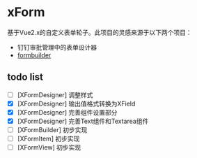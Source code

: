 # xForm
基于Vue2.x的自定义表单轮子。此项目的灵感来源于以下两个项目：
- 钉钉审批管理中的表单设计器
- [formbuilder](https://github.com/dobtco/formbuilder)

## todo list
- [ ] [XFormDesigner] 调整样式
- [x] [XFormDesigner] 输出值格式转换为XField
- [x] [XFormDesigner] 完善组件设置部分
- [x] [XFormDesigner] 完善Text组件和Textarea组件
- [ ] [XFormBuilder] 初步实现
- [ ] [XFormItem] 初步实现
- [ ] [XFormView] 初步实现